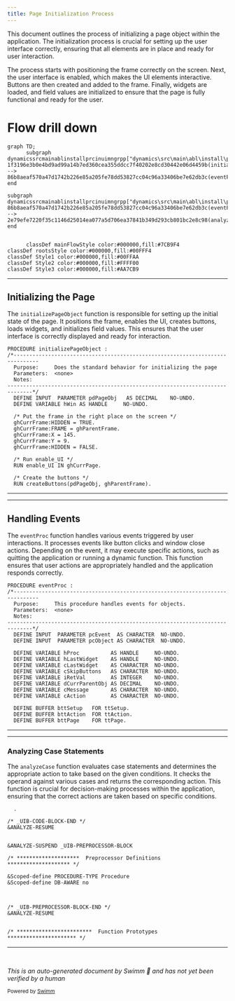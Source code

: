 ```yaml
---
title: Page Initialization Process
---
```

This document outlines the process of initializing a page object within the application. The initialization process is crucial for setting up the user interface correctly, ensuring that all elements are in place and ready for user interaction.

The process starts with positioning the frame correctly on the screen. Next, the user interface is enabled, which makes the UI elements interactive. Buttons are then created and added to the frame. Finally, widgets are loaded, and field values are initialized to ensure that the page is fully functional and ready for the user.

# Flow drill down

```mermaid
graph TD;
      subgraph dynamicssrcmainablinstallprcinuimngrpp["dynamics\src\main\abl\install\prc\inuimngrp.p"]
1f3196e3b0e4bd9ad99a14b7ed360cea355ddcc7f40202e8cd30442e06d4459b(initializePageObject):::mainFlowStyle --> 86b8aeaf570a47d1742b226e85a205fe78dd53827cc04c96a33406be7e62db3c(eventProc):::mainFlowStyle
end

subgraph dynamicssrcmainablinstallprcinuimngrpp["dynamics\src\main\abl\install\prc\inuimngrp.p"]
86b8aeaf570a47d1742b226e85a205fe78dd53827cc04c96a33406be7e62db3c(eventProc):::mainFlowStyle --> 2e79efe7220f35c1146d25014ea077a5d706ea37841b349d293cb801bc2e8c98(analyzeCase):::mainFlowStyle
end


      classDef mainFlowStyle color:#000000,fill:#7CB9F4
classDef rootsStyle color:#000000,fill:#00FFF4
classDef Style1 color:#000000,fill:#00FFAA
classDef Style2 color:#000000,fill:#FFFF00
classDef Style3 color:#000000,fill:#AA7CB9
```

<SwmSnippet path="/dynamics/src/main/abl/install/prc/inuimngrp.p" line="1344">

---

## Initializing the Page

The <SwmToken path="dynamics/src/main/abl/install/prc/inuimngrp.p" pos="1344:2:2" line-data="PROCEDURE initializePageObject :">`initializePageObject`</SwmToken> function is responsible for setting up the initial state of the page. It positions the frame, enables the UI, creates buttons, loads widgets, and initializes field values. This ensures that the user interface is correctly displayed and ready for interaction.

```openedge abl
PROCEDURE initializePageObject :
/*------------------------------------------------------------------------------
  Purpose:     Does the standard behavior for initializing the page
  Parameters:  <none>
  Notes:       
------------------------------------------------------------------------------*/
  DEFINE INPUT  PARAMETER pdPageObj   AS DECIMAL    NO-UNDO.
  DEFINE VARIABLE hWin AS HANDLE     NO-UNDO.

  /* Put the frame in the right place on the screen */
  ghCurrFrame:HIDDEN = TRUE.
  ghCurrFrame:FRAME = ghParentFrame.
  ghCurrFrame:X = 145.
  ghCurrFrame:Y = 9.
  ghCurrFrame:HIDDEN = FALSE.

  /* Run enable_UI */
  RUN enable_UI IN ghCurrPage.

  /* Create the buttons */
  RUN createButtons(pdPageObj, ghParentFrame).
```

---

</SwmSnippet>

<SwmSnippet path="/dynamics/src/main/abl/install/prc/inuimngrp.p" line="748">

---

## Handling Events

The <SwmToken path="dynamics/src/main/abl/install/prc/inuimngrp.p" pos="748:2:2" line-data="PROCEDURE eventProc :">`eventProc`</SwmToken> function handles various events triggered by user interactions. It processes events like button clicks and window close actions. Depending on the event, it may execute specific actions, such as quitting the application or running a dynamic function. This function ensures that user actions are appropriately handled and the application responds correctly.

```openedge abl
PROCEDURE eventProc :
/*------------------------------------------------------------------------------
  Purpose:     This procedure handles events for objects.
  Parameters:  <none>
  Notes:       
------------------------------------------------------------------------------*/
  DEFINE INPUT  PARAMETER pcEvent  AS CHARACTER  NO-UNDO.
  DEFINE INPUT  PARAMETER pcObject AS CHARACTER  NO-UNDO.

  DEFINE VARIABLE hProc          AS HANDLE     NO-UNDO.
  DEFINE VARIABLE hLastWidget    AS HANDLE     NO-UNDO.
  DEFINE VARIABLE cLastWidget    AS CHARACTER  NO-UNDO.
  DEFINE VARIABLE cSkipButtons   AS CHARACTER  NO-UNDO.
  DEFINE VARIABLE iRetVal        AS INTEGER    NO-UNDO.
  DEFINE VARIABLE dCurrParentObj AS DECIMAL    NO-UNDO.  
  DEFINE VARIABLE cMessage       AS CHARACTER  NO-UNDO.
  DEFINE VARIABLE cAction        AS CHARACTER  NO-UNDO.

  DEFINE BUFFER bttSetup   FOR ttSetup.
  DEFINE BUFFER bttAction  FOR ttAction.
  DEFINE BUFFER bttPage    FOR ttPage.
```

---

</SwmSnippet>

<SwmSnippet path="/dynamics/src/main/abl/install/prc/inuimngrp.p" line="215">

---

### Analyzing Case Statements

The <SwmToken path="dynamics/src/main/abl/install/prc/inuimngrp.p" pos="236:7:7" line-data="&amp;IF DEFINED(EXCLUDE-analyzeCase) = 0 &amp;THEN">`analyzeCase`</SwmToken> function evaluates case statements and determines the appropriate action to take based on the given conditions. It checks the operand against various cases and returns the corresponding action. This function is crucial for decision-making processes within the application, ensuring that the correct actions are taken based on specific conditions.

```openedge abl
  .

/* _UIB-CODE-BLOCK-END */
&ANALYZE-RESUME


&ANALYZE-SUSPEND _UIB-PREPROCESSOR-BLOCK 

/* ********************  Preprocessor Definitions  ******************** */

&Scoped-define PROCEDURE-TYPE Procedure
&Scoped-define DB-AWARE no



/* _UIB-PREPROCESSOR-BLOCK-END */
&ANALYZE-RESUME


/* ************************  Function Prototypes ********************** */

```

---

</SwmSnippet>

&nbsp;

*This is an auto-generated document by Swimm 🌊 and has not yet been verified by a human*

<SwmMeta version="3.0.0" repo-id="Z2l0aHViJTNBJTNBT3BlbkVkZ2VfUmV0aXJlZF9Qcm9kdWN0cyUzQSUzQVBBUFA5Mg==" repo-name="OpenEdge_Retired_Products"><sup>Powered by [Swimm](/)</sup></SwmMeta>
